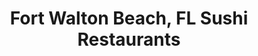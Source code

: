 ---
layout: city
title: Fort Walton Beach, FL Sushi Restaurants
permalink: /florida/fort-walton-beach/
stateAbbr: FL
stateName: Florida
cityName: Fort Walton Beach
---